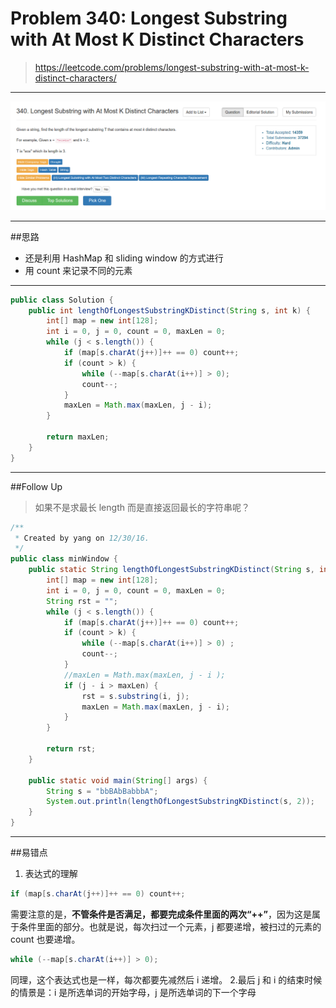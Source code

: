 # Problem 340: Longest Substring with At Most K Distinct Characters

> https://leetcode.com/problems/longest-substring-with-at-most-k-distinct-characters/

----------
![](/assets/340.png)

---------
##思路
* 还是利用 HashMap 和 sliding window 的方式进行
* 用 count 来记录不同的元素

---------


```java
public class Solution {
    public int lengthOfLongestSubstringKDistinct(String s, int k) {
        int[] map = new int[128];
        int i = 0, j = 0, count = 0, maxLen = 0;
        while (j < s.length()) {
            if (map[s.charAt(j++)]++ == 0) count++;
            if (count > k) {
                while (--map[s.charAt(i++)] > 0);
                count--;
            }
            maxLen = Math.max(maxLen, j - i);
        }
        
        return maxLen;
    }
}
```

-------
##Follow Up
> 如果不是求最长 length 而是直接返回最长的字符串呢？



```java
/**
 * Created by yang on 12/30/16.
 */
public class minWindow {
    public static String lengthOfLongestSubstringKDistinct(String s, int k) {
        int[] map = new int[128];
        int i = 0, j = 0, count = 0, maxLen = 0;
        String rst = "";
        while (j < s.length()) {
            if (map[s.charAt(j++)]++ == 0) count++;
            if (count > k) {
                while (--map[s.charAt(i++)] > 0) ;
                count--;
            }
            //maxLen = Math.max(maxLen, j - i );
            if (j - i > maxLen) {
                rst = s.substring(i, j);
                maxLen = Math.max(maxLen, j - i);
            }
        }

        return rst;
    }

    public static void main(String[] args) {
        String s = "bbBAbBabbbA";
        System.out.println(lengthOfLongestSubstringKDistinct(s, 2));
    }
}

```


-----------


##易错点
1. 表达式的理解
```java
if (map[s.charAt(j++)]++ == 0) count++;
```
需要注意的是，**不管条件是否满足，都要完成条件里面的两次“++”**，因为这是属于条件里面的部分。也就是说，每次扫过一个元素，j 都要递增，被扫过的元素的 count 也要递增。
```java
while (--map[s.charAt(i++)] > 0);
```
同理，这个表达式也是一样，每次都要先减然后 i 递增。
2.最后 j 和 i 的结束时候的情景是：i 是所选单词的开始字母，j 是所选单词的下一个字母


































